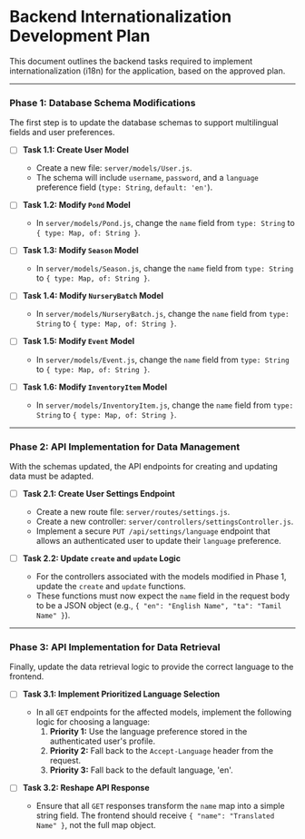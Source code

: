 # Backend Internationalization Development Plan

This document outlines the backend tasks required to implement internationalization (i18n) for the application, based on the approved plan.

---

### Phase 1: Database Schema Modifications

The first step is to update the database schemas to support multilingual fields and user preferences.

- [ ] **Task 1.1: Create User Model**
  - Create a new file: `server/models/User.js`.
  - The schema will include `username`, `password`, and a `language` preference field (`type: String`, `default: 'en'`).

- [ ] **Task 1.2: Modify `Pond` Model**
  - In `server/models/Pond.js`, change the `name` field from `type: String` to `{ type: Map, of: String }`.

- [ ] **Task 1.3: Modify `Season` Model**
  - In `server/models/Season.js`, change the `name` field from `type: String` to `{ type: Map, of: String }`.

- [ ] **Task 1.4: Modify `NurseryBatch` Model**
  - In `server/models/NurseryBatch.js`, change the `name` field from `type: String` to `{ type: Map, of: String }`.

- [ ] **Task 1.5: Modify `Event` Model**
  - In `server/models/Event.js`, change the `name` field from `type: String` to `{ type: Map, of: String }`.

- [ ] **Task 1.6: Modify `InventoryItem` Model**
  - In `server/models/InventoryItem.js`, change the `name` field from `type: String` to `{ type: Map, of: String }`.

---

### Phase 2: API Implementation for Data Management

With the schemas updated, the API endpoints for creating and updating data must be adapted.

- [ ] **Task 2.1: Create User Settings Endpoint**
  - Create a new route file: `server/routes/settings.js`.
  - Create a new controller: `server/controllers/settingsController.js`.
  - Implement a secure `PUT /api/settings/language` endpoint that allows an authenticated user to update their `language` preference.

- [ ] **Task 2.2: Update `create` and `update` Logic**
  - For the controllers associated with the models modified in Phase 1, update the `create` and `update` functions.
  - These functions must now expect the `name` field in the request body to be a JSON object (e.g., `{ "en": "English Name", "ta": "Tamil Name" }`).

---

### Phase 3: API Implementation for Data Retrieval

Finally, update the data retrieval logic to provide the correct language to the frontend.

- [ ] **Task 3.1: Implement Prioritized Language Selection**
  - In all `GET` endpoints for the affected models, implement the following logic for choosing a language:
    1.  **Priority 1:** Use the language preference stored in the authenticated user's profile.
    2.  **Priority 2:** Fall back to the `Accept-Language` header from the request.
    3.  **Priority 3:** Fall back to the default language, 'en'.

- [ ] **Task 3.2: Reshape API Response**
  - Ensure that all `GET` responses transform the `name` map into a simple string field. The frontend should receive `{ "name": "Translated Name" }`, not the full map object.
